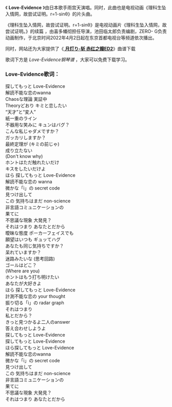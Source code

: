 

《 **Love-Evidence** 》由日本歌手雨宫天演唱。同时，此曲也是电视动画《理科生坠入情网，故尝试证明。r=1-sinθ》的片头曲。

《理科生坠入情网，故尝试证明。r=1-sinθ》是电视动画片《理科生坠入情网，故尝试证明。》的续篇 ，由喜多幡彻担任导演，池田临太郎负责编剧，ZERO-
G负责动画制作，于北京时间2022年4月2日起在东京首都电视台等频道依次播出。

同时，网站还为大家提供了《[ **月灯り-斩 赤红之瞳ED2**](Music-5197-月灯り-斩-赤红之瞳ED2.html "月灯り-斩
赤红之瞳ED2")》曲谱下载

歌词下方是 _Love-Evidence钢琴谱_ ，大家可以免费下载学习。

### Love-Evidence歌词：

探してもっと Love-Evidence  
解読不能な恋のwanna  
Chaosな理論 実証中  
Theoryどおり キミと恋したい  
“天才”と“変人”  
紙一重のライン  
不器用な笑みに キュンはバグ？  
こんな私じゃダメですか？  
ガッカリしますか？  
最終定理が (キミの前じゃ)  
成り立たない  
(Don't know why)  
ホントはただ触れたいだけ  
キスをしたいだけよ  
ほら 探してもっと Love-Evidence  
解読不能な恋の wanna  
微かな「i」の secret code  
見つけ出して  
この 気持ちはまだ non-science  
非言語コミュニケーションの  
果てに  
不思議な現象 大発見？  
それはつまり あなたとだから  
曖昧な態度 ポーカーフェイスでも  
願望はいつも ギュッてハグ  
あなたも同じ気持ちですか？  
呆れていますか？  
迷路みたいな (思考回路)  
ゴールはどこ？  
(Where are you)  
ホントはもう打ち明けたい  
あなたが大好きよ  
ほら 探してもっと Love-Evidence  
計測不能な恋の your thought  
振り切る「i」の radar graph  
それはつまり  
私とだから？  
きっと見つかるよ二人のanswer  
答え合わせしようよ  
探してもっと Love-Evidence  
探してもっと Love-Evidence  
ほら探してもっと Love-Evidence  
解読不能な恋のwanna  
微かな「i」の secret code  
見つけ出して  
この 気持ちはまだ non-science  
非言語コミュニケーションの  
果てに  
不思議な現象 大発見？  
それはつまり あなたとだから

